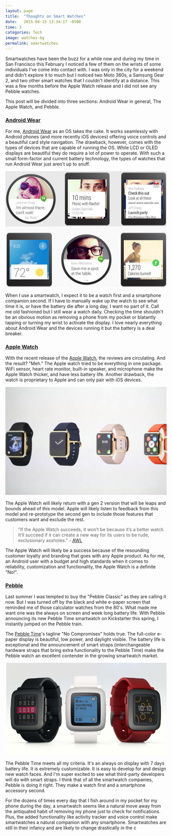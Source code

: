 ```yaml
---
layout: page
title:  "Thoughts on Smart Watches"
date:   2015-04-15 13:34:17 -0500
time: 3
categories: Tech
image: watches-bg
permalink: smartwatches
---
```

Smartwatches have been the buzz for a while now and during my time in San Francisco this February I noticed a few of them on the wrists of some individuals I've come into contact with. I was only in the city for a weekend and didn't explore it to much but I noticed two Moto 360s, a Samsung Gear 2, and two other smart watches that I couldn't identify at a distance. This was a few months before the Apple Watch release and I did not see any Pebble watches.

This post will be divided into three sections: Android Wear in general, The Apple Watch, and Pebble.

### [Android Wear](https://www.android.com/intl/en_us/wear/)

For me, [Android Wear](https://www.android.com/intl/en_us/wear/) as an OS takes the cake. It works seamlessly with Android phones (and more recently iOS devices) offering voice controls and a beautiful card style navigation. The drawback, however, comes with the types of devices that are capable of running the OS. While LCD or OLED displays are beautiful they do require a lot of power to operate. With such a small form-factor and current battery technology, the types of watches that run Android Wear just aren't up to snuff.

![Android wear OS examples](/img/post/android-wear.jpg)

When I use a smartwatch, I expect it to be a watch first and a smartphone companion second. If I have to manually wake up the watch to see what time it is, or have the battery die after a long day, I want no part of it. Call me old fashioned but I still wear a watch daily. Checking the time shouldn't be an obvious motion as removing a phone from my pocket or blatantly tapping or turning my wrist to activate the display. I love nearly everything about Android Wear and the devices running it but the battery is a deal breaker.

### [Apple Watch](https://www.apple.com/watch/)

With the recent release of the [Apple Watch](https://www.apple.com/watch/), the reviews are circulating. And the result? "Meh." The Apple watch tried to be everything in one package. WiFi sensor, heart rate monitor, built-in speaker, and microphone make the Apple Watch thicker, and have less battery life. Another drawback, the watch is proprietary to Apple and can only pair with iOS devices.

![Apple watch models](/img/post/apple-watch.jpg)

The Apple Watch will likely return with a gen 2 version that will be leaps and bounds ahead of this model. Apple will likely listen to feedback from this model and re-prototype the second gen to include those features that customers want and exclude the rest.

> "If the Apple Watch succeeds, it won’t be because it’s a better watch. It’ll succeed if it can create a new way for its users to be rude, exclusionary assholes." - [AWL](http://www.theawl.com/2015/04/an-asshole-theory-of-the-apple-watch)

The Apple Watch will likely be a success because of the resounding customer loyalty and branding that goes with any Apple product. As for me, an Android user with a budget and high standards when it comes to reliability, customization and functionality, the Apple Watch is a definite "No!".

### [Pebble](https://getpebble.com/pebble_time)

Last summer I was tempted to buy the "Pebble Classic" as they are calling it now. But I was turned off by the black and white e-paper screen that reminded me of those calculator watches from the 80's. What made me want one was the always on screen and week long battery life. With Pebble announcing its new Pebble Time smartwatch on Kickstarter this spring, I instantly jumped on the Pebble train.

The [Pebble Time](https://getpebble.com/pebble_time)'s tagline "No Compromises" holds true. The full-color e-paper display is beautiful, low power, and daylight visible. The battery life is exceptional and the announcement of smart straps (interchangeable hardware straps that bring extra functionality to the Pebble Time) make the Pebble watch an excellent contender in the growing smartwatch market.

![Pebble time models](/img/post/pebble-time.jpg)

The Pebble Time meets all my criteria. It's an always on display with 7 days battery life. It is extremely customizable. It is easy to develop for and design new watch faces. And I'm super excited to see what third-party developers will do with smart straps. I think that of all the smartwatch companies, Pebble is doing it right. They make a watch first and a smartphone accessory second.

For the dozens of times every day that I fish around in my pocket for my phone during the day, a smartwatch seems like a natural move away from the antiquated habit of removing my phone just to check for notifications. Plus, the added functionality like activity tracker and voice control make smartwatches a natural companion with any smartphone. Smartwatches are still in their infancy and are likely to change drastically in the c
